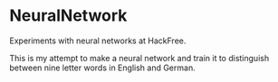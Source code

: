 # NeuralNetwork
Experiments with neural networks at HackFree.

This is my attempt to make a neural network and train it to distinguish between nine letter words in English and German.
